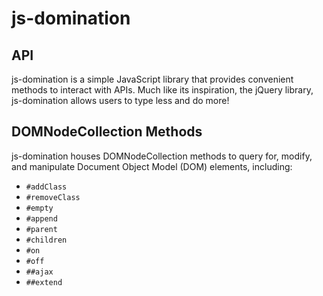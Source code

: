 # js-domination

## API

js-domination is a simple JavaScript library that provides convenient methods to interact with APIs.
Much like its inspiration, the jQuery library, js-domination allows users to type less and do more!

## DOMNodeCollection Methods

js-domination houses DOMNodeCollection methods to query for, modify, and manipulate Document Object Model (DOM) elements, including:

* `#addClass`
* `#removeClass`
* `#empty`
* `#append`
* `#parent`
* `#children`
* `#on`
* `#off`
* `##ajax`
* `##extend`
